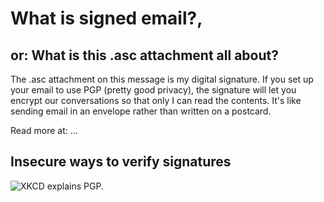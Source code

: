 # What is signed email?, 
## or: What is this .asc attachment all about?

The .asc attachment on this message is my digital signature. If you set up your email to use PGP (pretty good privacy), the signature will let you encrypt our conversations so that only I can read the contents. It's like sending email in an envelope rather than written on a postcard.

Read more at: ...

## Insecure ways to verify signatures
![XKCD explains PGP.](http://imgs.xkcd.com/comics/pgp.png)
